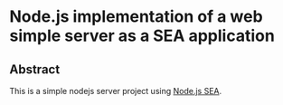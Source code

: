 # Node.js implementation of a web simple server as a SEA application

## Abstract

This is a simple nodejs server project using [Node.js SEA](https://nodejs.org/api/single-executable-applications.html).
